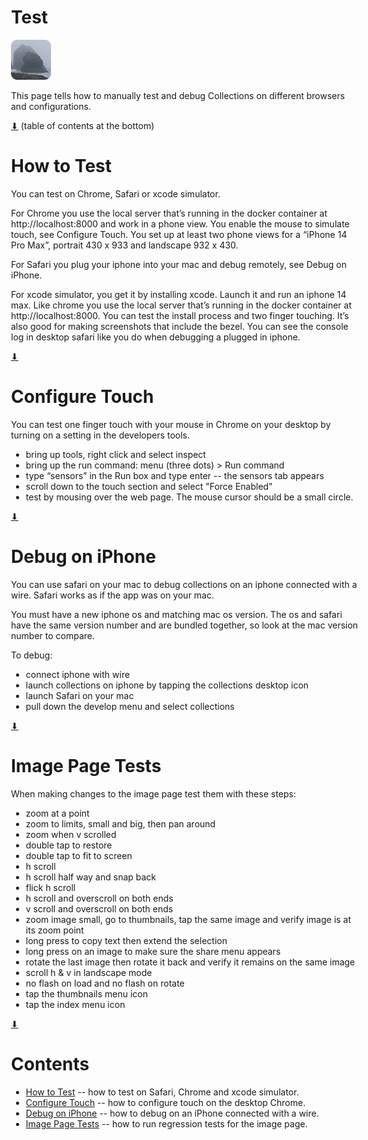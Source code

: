 # Test

[![icon](rounded-icon.png)](#)

This page tells how to manually test and debug Collections on
different browsers and configurations.

[⬇](#Contents) (table of contents at the bottom)

# How to Test

You can test on Chrome, Safari or xcode simulator.

For Chrome you use the local server that’s running in the docker
container at http://localhost:8000 and work in a phone view. You
enable the mouse to simulate touch, see Configure Touch. You set up at
least two phone views for a “iPhone 14 Pro Max”, portrait 430 x 933
and landscape 932 x 430.

For Safari you plug your iphone into your mac and debug remotely, see
Debug on iPhone.

For xcode simulator, you get it by installing xcode.  Launch it and
run an iphone 14 max.  Like chrome you use the local server that’s
running in the docker container at http://localhost:8000. You can test
the install process and two finger touching. It’s also good for making
screenshots that include the bezel. You can see the console log in
desktop safari like you do when debugging a plugged in iphone.

[⬇](#Contents)

# Configure Touch

You can test one finger touch with your mouse in Chrome on your
desktop by turning on a setting in the developers tools.

* bring up tools, right click and select inspect
* bring up the run command: menu (three dots) > Run command
* type “sensors” in the Run box and type enter -- the sensors tab appears
* scroll down to the touch section and select "Force Enabled"
* test by mousing over the web page.  The mouse cursor should be a small circle.

[⬇](#Contents)

# Debug on iPhone

You can use safari on your mac to debug collections on an iphone
connected with a wire.  Safari works as if the app was on your mac.

You must have a new iphone os and matching mac os version. The os and
safari have the same version number and are bundled together, so look
at the mac version number to compare.

To debug:

* connect iphone with wire
* launch collections on iphone by tapping the collections desktop icon
* launch Safari on your mac
* pull down the develop menu and select collections

[⬇](#Contents)

# Image Page Tests

When making changes to the image page test them with these steps:

* zoom at a point
* zoom to limits, small and big, then pan around
* zoom when v scrolled
* double tap to restore
* double tap to fit to screen
* h scroll
* h scroll half way and snap back
* flick h scroll
* h scroll and overscroll on both ends
* v scroll and overscroll on both ends
* zoom image small, go to thumbnails, tap the same image and verify image is at its zoom point
* long press to copy text then extend the selection
* long press on an image to make sure the share menu appears
* rotate the last image then rotate it back and verify it remains on the same image
* scroll h & v in landscape mode
* no flash on load and no flash on rotate
* tap the thumbnails menu icon
* tap the index menu icon

[⬇](#Contents)

<style>body { max-width: 40em}</style>

# Contents

* [How to Test](#how-to-test) -- how to test on Safari, Chrome and xcode simulator.
* [Configure Touch](#configure-touch) -- how to configure touch on the desktop Chrome.
* [Debug on iPhone](#debug-on-iphone) -- how to debug on an iPhone connected with a wire.
* [Image Page Tests](#image-page-tests) -- how to run regression tests for the image page.
